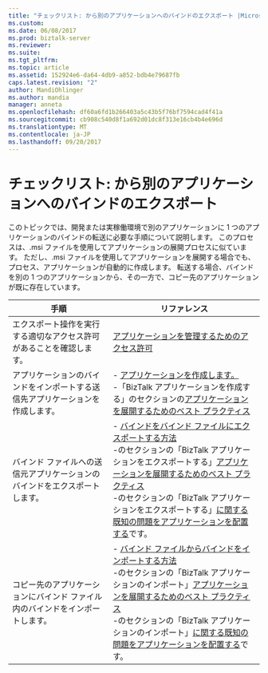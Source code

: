 ```yaml
---
title: "チェックリスト: から別のアプリケーションへのバインドのエクスポート |Microsoft ドキュメント"
ms.custom: 
ms.date: 06/08/2017
ms.prod: biztalk-server
ms.reviewer: 
ms.suite: 
ms.tgt_pltfrm: 
ms.topic: article
ms.assetid: 152924e6-da64-4db9-a852-bdb4e79687fb
caps.latest.revision: "2"
author: MandiOhlinger
ms.author: mandia
manager: anneta
ms.openlocfilehash: df60a6fd1b266403a5c43b5f76bf7594cad4f41a
ms.sourcegitcommit: cb908c540d8f1a692d01dc8f313e16cb4b4e696d
ms.translationtype: MT
ms.contentlocale: ja-JP
ms.lasthandoff: 09/20/2017
---
```

# <a name="checklist-exporting-bindings-from-one-application-to-another"></a>チェックリスト: から別のアプリケーションへのバインドのエクスポート
このトピックでは、開発または実稼働環境で別のアプリケーションに 1 つのアプリケーションのバインドの転送に必要な手順について説明します。 このプロセスは、.msi ファイルを使用してアプリケーションの展開プロセスに似ています。 ただし、.msi ファイルを使用してアプリケーションを展開する場合でも、プロセス、アプリケーションが自動的に作成します。 転送する場合、バインドを別の 1 つのアプリケーションから、その一方で、コピー先のアプリケーションが既に存在しています。  
  
|手順|リファレンス|  
|-----------|---------------|  
|エクスポート操作を実行する適切なアクセス許可があることを確認します。|[アプリケーションを管理するためのアクセス許可](../technical-guides/permissions-for-managing-an-application.md)|  
|アプリケーションのバインドをインポートする送信先アプリケーションを作成します。|-   [アプリケーションを作成します。](../technical-guides/creating-an-application.md)<br />-「BizTalk アプリケーションを作成する」のセクションの[アプリケーションを展開するためのベスト プラクティス](../technical-guides/best-practices-for-deploying-an-application.md)|  
|バインド ファイルへの送信元アプリケーションのバインドをエクスポートします。|-   [バインドをバインド ファイルにエクスポートする方法](../technical-guides/how-to-export-bindings-to-a-binding-file.md)<br />-のセクションの「BizTalk アプリケーションをエクスポートする」[アプリケーションを展開するためのベスト プラクティス](../technical-guides/best-practices-for-deploying-an-application.md)<br />-のセクションの「BizTalk アプリケーションをエクスポートする」[に関する既知の問題をアプリケーションを配置する](../technical-guides/known-issues-with-deploying-an-application.md)です。|  
|コピー先のアプリケーションにバインド ファイル内のバインドをインポートします。|-   [バインド ファイルからバインドをインポートする方法](../technical-guides/how-to-import-bindings-from-a-binding-file.md)<br />-のセクションの「BizTalk アプリケーションのインポート」[アプリケーションを展開するためのベスト プラクティス](../technical-guides/best-practices-for-deploying-an-application.md)<br />-のセクションの「BizTalk アプリケーションのインポート」[に関する既知の問題をアプリケーションを配置する](../technical-guides/known-issues-with-deploying-an-application.md)です。|